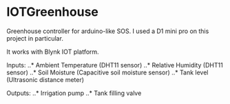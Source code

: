 # IOTGreenhouse

Greenhouse controller for arduino-like SOS. I used a D1 mini pro on this project in particular.

It works with Blynk IOT platform.

Inputs:
..* Ambient Temperature (DHT11 sensor)
..* Relative Humidity (DHT11 sensor)
..* Soil Moisture (Capacitive soil moisture sensor)
..* Tank level (Ultrasonic distance meter)

Outputs:
..* Irrigation pump
..* Tank filling valve


